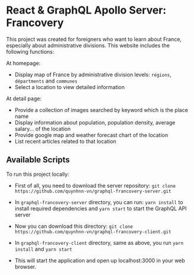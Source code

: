 # React & GraphQL Apollo Server: Francovery

This project was created for foreigners who want to learn about France, especially about administrative divisions.
This website includes the following functions:

At homepage:
- Display map of France by administrative division levels: `régions`, `départments` and `communes`
- Select a location to view detailed information

At detail page:
- Provide a collection of images searched by keyword which is the place name
- Display information about population, population density, average salary... of the location
- Provide google map and weather forecast chart of the location
- List recent articles related to that location

## Available Scripts

To run this project locally:

- First of all, you need to download the server repository:
`git clone https://github.com/quynhnn-vn/graphql-francovery-server.git`

- In `graphql-francovery-server` directory, you can run:
`yarn install` to install required dependencies and
`yarn start` to start the GraphQL API server

- Now you can download this directory:
`git clone https://github.com/quynhnn-vn/graphql-francovery-client.git`

- In `graphql-francovery-client` directory, same as above, you run
`yarn install` and
`yarn start`

- This will start the application and open up localhost:3000 in your web browser.


